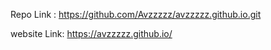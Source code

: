 Repo Link : https://github.com/Avzzzzz/avzzzzz.github.io.git

website Link: https://avzzzzz.github.io/
